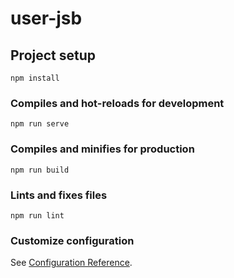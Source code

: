 # user-jsb

## Project setup

```
npm install
```

### Compiles and hot-reloads for development

```
npm run serve
```

### Compiles and minifies for production

```
npm run build
```

### Lints and fixes files

```
npm run lint
```

### Customize configuration

See [Configuration Reference](https://cli.vuejs.org/config/).

<template>
  <div class="index-main"></div>
</template>

<script lang="ts">
import { Component, Vue } from "vue-property-decorator";
import Storage from "@/libs/storage";
@Component
export default class HomeView extends Vue {}
</script>

<style scoped lang="less"></style>
